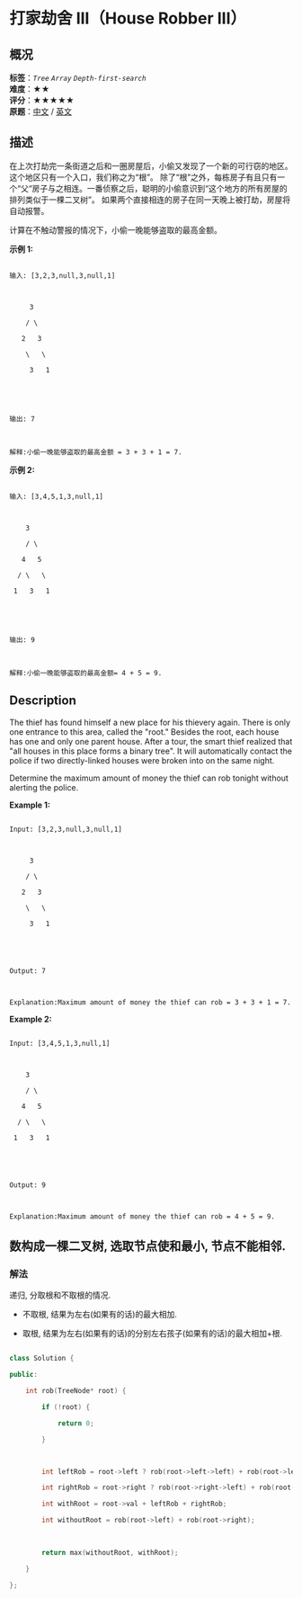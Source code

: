 # 打家劫舍 III（House Robber III）
## 概况
**标签**：*`Tree`*  *`Array`*  *`Depth-first-search`*<br>
**难度**：★★<br>
**评分**：★★★★★<br>
**原题**：[中文](https://leetcode-cn.com/problems/house-robber-iii) / [英文](https://leetcode.com/problems/house-robber-iii)
## 描述

在上次打劫完一条街道之后和一圈房屋后，小偷又发现了一个新的可行窃的地区。这个地区只有一个入口，我们称之为&ldquo;根&rdquo;。 除了&ldquo;根&rdquo;之外，每栋房子有且只有一个&ldquo;父&ldquo;房子与之相连。一番侦察之后，聪明的小偷意识到&ldquo;这个地方的所有房屋的排列类似于一棵二叉树&rdquo;。 如果两个直接相连的房子在同一天晚上被打劫，房屋将自动报警。



计算在不触动警报的情况下，小偷一晚能够盗取的最高金额。



**示例 1:**

```

输入: [3,2,3,null,3,null,1]



     3

    / \

   2   3

    \   \ 

     3   1





输出: 7 



解释:小偷一晚能够盗取的最高金额 = 3 + 3 + 1 = 7.

```



**示例 2:**

```

输入: [3,4,5,1,3,null,1]



    3

    / \

   4   5

  / \   \ 

 1   3   1





输出: 9



解释:小偷一晚能够盗取的最高金额= 4 + 5 = 9.

```



## Description

The thief has found himself a new place for his thievery again. There is only one entrance to this area, called the "root." Besides the root, each house has one and only one parent house. After a tour, the smart thief realized that "all houses in this place forms a binary tree". It will automatically contact the police if two directly-linked houses were broken into on the same night.



Determine the maximum amount of money the thief can rob tonight without alerting the police.



**Example 1:**

```

Input: [3,2,3,null,3,null,1]



     3

    / \

   2   3

    \   \ 

     3   1





Output: 7 



Explanation:Maximum amount of money the thief can rob = 3 + 3 + 1 = 7.

```



**Example 2:**

```

Input: [3,4,5,1,3,null,1]



    3

    / \

   4   5

  / \   \ 

 1   3   1





Output: 9



Explanation:Maximum amount of money the thief can rob = 4 + 5 = 9.

```





## 数构成一棵二叉树, 选取节点使和最小, 节点不能相邻.

### 解法

递归, 分取根和不取根的情况.

- 不取根, 结果为左右(如果有的话)的最大相加.

- 取根, 结果为左右(如果有的话)的分别左右孩子(如果有的话)的最大相加+根.

```c++

class Solution {

public:

    int rob(TreeNode* root) {

        if (!root) {

            return 0;

        }



        int leftRob = root->left ? rob(root->left->left) + rob(root->left->right) : 0;

        int rightRob = root->right ? rob(root->right->left) + rob(root->right->right) : 0;

        int withRoot = root->val + leftRob + rightRob;

        int withoutRoot = rob(root->left) + rob(root->right);

        

        return max(withoutRoot, withRoot);

    }

};

```